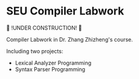 # SEU Compiler Labwork

🚧 !UNDER CONSTRUCTION! 🚧

Compiler Labwork in Dr. Zhang Zhizheng's course.

Including two projects:

- Lexical Analyzer Programming
- Syntax Parser Programming
